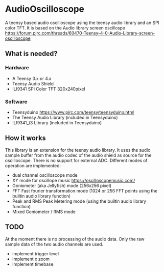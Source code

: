 # AudioOscilloscope
A teensy based audio oscilloscope using the teensy audio library and an SPI color TFT. It is based on the Audio library screen oscillospe https://forum.pjrc.com/threads/60470-Teensy-4-0-Audio-Library-screen-oscilloscope

## What is needed?

### Hardware

* A Teensy 3.x or 4.x
* Teensy Audio Shield
* ILI9341 SPI Color TFT 320x240pixel

### Software
* Teensyduino  https://www.pjrc.com/teensy/teensyduino.html
* The Teensy Audio Library (included in Teensyduino)
* ILI9341_t3 Library (included in Teensyduino)

## How it works

This library is an extension for the teensy audio library. It uses the audio sample buffer from the audio codec of the audio shield as source for the oscilloscope. There is no support for external ADC.
Different modes of operation are implemented:
* dual channel oscilloscope mode 
* XY mode for oscillope music https://oscilloscopemusic.com/
* Goniometer (aka Jellyfish) mode (256x256 pixel)
* FFT Fast fourier transformation mode (1024 or 256 FFT points using the builtin audio library function) 
* Peak and RMS Peak Metering mode (using the builtin audio library function)
* Mixed Goniometer / RMS mode

## TODO

At the moment there is no processing of the audio data. Only the raw sample data of the two audio channels are used.
* implement trigger level
* implement x zoom
* implement timebase
